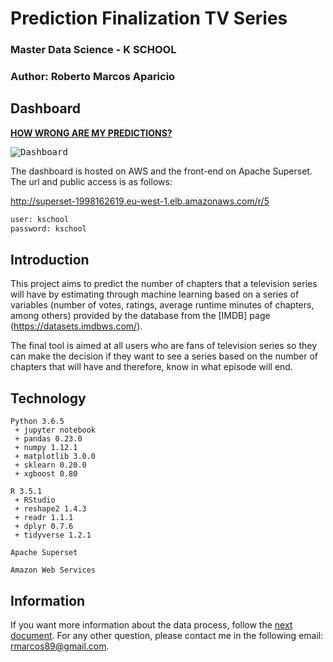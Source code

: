# Prediction Finalization TV Series
### Master Data Science - K SCHOOL
### Author: Roberto Marcos Aparicio

## Dashboard

[**HOW WRONG ARE MY PREDICTIONS?**](http://superset-1998162619.eu-west-1.elb.amazonaws.com/r/5)

<kbd><img title="Dashboard" src="https://github.com/RobertoMarcos/TFM-PredictionFinalizationTVSeries/blob/master/data/Images/dashboard_wrongs.png"></kbd><br/>

The dashboard is hosted on AWS and the front-end on Apache Superset. The url and public access is as follows:
  
http://superset-1998162619.eu-west-1.elb.amazonaws.com/r/5

``` bash
user: kschool
password: kschool
```

## Introduction

This project aims to predict the number of chapters that a television series will have by estimating through machine learning based on a series of variables (number of votes, ratings, average runtime minutes of chapters, among others) provided by the database from the [IMDB] page (https://datasets.imdbws.com/).

The final tool is aimed at all users who are fans of television series so they can make the decision if they want to see a series based on the number of chapters that will have and therefore, know in what episode will end.

## Technology

```
Python 3.6.5
 + jupyter notebook
 + pandas 0.23.0
 + numpy 1.12.1
 + matplotlib 3.0.0
 + sklearn 0.20.0
 + xgboost 0.80

R 3.5.1 
 + RStudio 
 + reshape2 1.4.3
 + readr 1.1.1
 + dplyr 0.7.6
 + tidyverse 1.2.1

Apache Superset

Amazon Web Services
```
## Information

If you want more information about the data process, follow the [next document](https://github.com/RobertoMarcos/TFM-PredictionFinalizationTVSeries/blob/master/project_report.md). For any other question, please contact me in the following email: rmarcos89@gmail.com.
